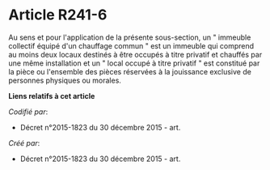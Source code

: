 # Article R241-6

Au sens et pour l'application de la présente sous-section, un " immeuble collectif équipé d'un chauffage commun " est un
immeuble qui comprend au moins deux locaux destinés à être occupés à titre privatif et chauffés par une même installation et
un " local occupé à titre privatif " est constitué par la pièce ou l'ensemble des pièces réservées à la jouissance exclusive
de personnes physiques ou morales.

**Liens relatifs à cet article**

_Codifié par_:

  - Décret n°2015-1823 du 30 décembre 2015 - art.

_Créé par_:

  - Décret n°2015-1823 du 30 décembre 2015 - art.

